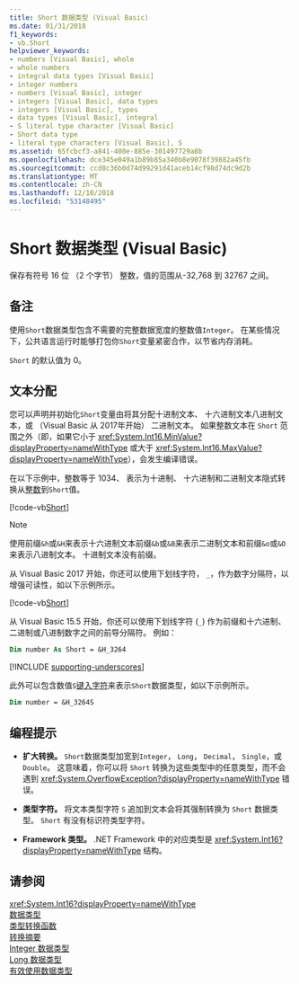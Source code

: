 ```yaml
---
title: Short 数据类型 (Visual Basic)
ms.date: 01/31/2018
f1_keywords:
- vb.Short
helpviewer_keywords:
- numbers [Visual Basic], whole
- whole numbers
- integral data types [Visual Basic]
- integer numbers
- numbers [Visual Basic], integer
- integers [Visual Basic], data types
- integers [Visual Basic], types
- data types [Visual Basic], integral
- S literal type character [Visual Basic]
- Short data type
- literal type characters [Visual Basic], S
ms.assetid: 65fcbcf3-a841-400e-885e-301497729a8b
ms.openlocfilehash: dce345e049a1b89b85a340b8e9078f39882a45fb
ms.sourcegitcommit: ccd8c36b0d74d99291d41aceb14cf98d74dc9d2b
ms.translationtype: MT
ms.contentlocale: zh-CN
ms.lasthandoff: 12/10/2018
ms.locfileid: "53148495"
---
```

# <a name="short-data-type-visual-basic"></a>Short 数据类型 (Visual Basic)
保存有符号 16 位 （2 个字节） 整数，值的范围从-32,768 到 32767 之间。  
  
## <a name="remarks"></a>备注  
 使用`Short`数据类型包含不需要的完整数据宽度的整数值`Integer`。 在某些情况下，公共语言运行时能够打包你`Short`变量紧密合作，以节省内存消耗。  
  
 `Short` 的默认值为 0。  
  
## <a name="literal-assignments"></a>文本分配

您可以声明并初始化`Short`变量由将其分配十进制文本、 十六进制文本八进制文本，或 （Visual Basic 从 2017年开始） 二进制文本。 如果整数文本在 `Short` 范围之外（即，如果它小于 <xref:System.Int16.MinValue?displayProperty=nameWithType> 或大于 <xref:System.Int16.MaxValue?displayProperty=nameWithType>），会发生编译错误。

在以下示例中，整数等于 1034、 表示为十进制、 十六进制和二进制文本隐式转换从[整数](integer-data-type.md)到`Short`值。

[!code-vb[Short](../../../../samples/snippets/visualbasic/language-reference/data-types/numeric-literals.vb#Short)]

> [!NOTE]
> 使用前缀`&h`或`&H`来表示十六进制文本前缀`&b`或`&B`来表示二进制文本和前缀`&o`或`&O`来表示八进制文本。 十进制文本没有前缀。

从 Visual Basic 2017 开始，你还可以使用下划线字符， `_`，作为数字分隔符，以增强可读性，如以下示例所示。

[!code-vb[Short](../../../../samples/snippets/visualbasic/language-reference/data-types/numeric-literals.vb#ShortS)]

从 Visual Basic 15.5 开始，你还可以使用下划线字符 (`_`) 作为前缀和十六进制、 二进制或八进制数字之间的前导分隔符。 例如：

```vb
Dim number As Short = &H_3264
```

[!INCLUDE [supporting-underscores](../../../../includes/vb-separator-langversion.md)]

此外可以包含数值`S`[键入字符](../../programming-guide/language-features/data-types/type-characters.md)来表示`Short`数据类型，如以下示例所示。

```vb
Dim number = &H_3264S
```

## <a name="programming-tips"></a>编程提示

-   **扩大转换。** `Short`数据类型加宽到`Integer`， `Long`， `Decimal`， `Single`，或`Double`。 这意味着，你可以将 `Short` 转换为这些类型中的任意类型，而不会遇到 <xref:System.OverflowException?displayProperty=nameWithType> 错误。  
  
-   **类型字符。** 将文本类型字符 `S` 追加到文本会将其强制转换为 `Short` 数据类型。 `Short` 有没有标识符类型字符。  
  
-   **Framework 类型。** .NET Framework 中的对应类型是 <xref:System.Int16?displayProperty=nameWithType> 结构。  
  
## <a name="see-also"></a>请参阅

 <xref:System.Int16?displayProperty=nameWithType>  
 [数据类型](../../../visual-basic/language-reference/data-types/index.md)  
 [类型转换函数](../../../visual-basic/language-reference/functions/type-conversion-functions.md)  
 [转换摘要](../../../visual-basic/language-reference/keywords/conversion-summary.md)  
 [Integer 数据类型](../../../visual-basic/language-reference/data-types/integer-data-type.md)  
 [Long 数据类型](../../../visual-basic/language-reference/data-types/long-data-type.md)  
 [有效使用数据类型](../../../visual-basic/programming-guide/language-features/data-types/efficient-use-of-data-types.md)
